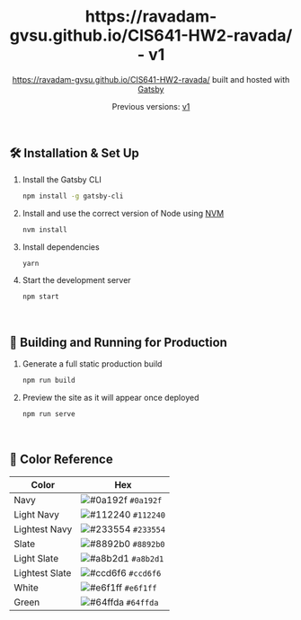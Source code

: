 <h1 align="center">
  https://ravadam-gvsu.github.io/CIS641-HW2-ravada/ - v1
</h1>
<p align="center">
  <a href="https://github.com/ravadam-gvsu/" target="_blank">https://ravadam-gvsu.github.io/CIS641-HW2-ravada/</a> built and hosted with <a href="https://www.gatsbyjs.org/" target="_blank">Gatsby</a>
</p>
<p align="center">
  Previous versions:
  <a href="https://github.com/ravadam-gvsu/" target="_blank">v1</a>
</p>

<!-- ## 🚨 Forking this repo (please read!)

This repositoty is fully Open Source, Feel free to clone this, yes you heard it right - you can fork this repo. Before that please give me a star, fork it and customized as per your wish. If you face any dificulty you can connect with me <a href="mailto:ravadam@mail.gvsu.edu">ravadam@mail.gvsu.edu</a>. -->

<br/>

## 🛠 Installation & Set Up

1. Install the Gatsby CLI

   ```sh
   npm install -g gatsby-cli
   ```

2. Install and use the correct version of Node using [NVM](https://github.com/nvm-sh/nvm)

   ```sh
   nvm install
   ```

3. Install dependencies

   ```sh
   yarn
   ```

4. Start the development server

   ```sh
   npm start
   ```

<br/>

## 🚀 Building and Running for Production

1. Generate a full static production build

   ```sh
   npm run build
   ```

1. Preview the site as it will appear once deployed

   ```sh
   npm run serve
   ```

<br/>

## 🎨 Color Reference

| Color          | Hex                                                                |
| -------------- | ------------------------------------------------------------------ |
| Navy           | ![#0a192f](https://via.placeholder.com/10/0a192f?text=+) `#0a192f` |
| Light Navy     | ![#112240](https://via.placeholder.com/10/0a192f?text=+) `#112240` |
| Lightest Navy  | ![#233554](https://via.placeholder.com/10/303C55?text=+) `#233554` |
| Slate          | ![#8892b0](https://via.placeholder.com/10/8892b0?text=+) `#8892b0` |
| Light Slate    | ![#a8b2d1](https://via.placeholder.com/10/a8b2d1?text=+) `#a8b2d1` |
| Lightest Slate | ![#ccd6f6](https://via.placeholder.com/10/a8b2d1?text=+) `#ccd6f6` |
| White          | ![#e6f1ff](https://via.placeholder.com/10/e6f1ff?text=+) `#e6f1ff` |
| Green          | ![#64ffda](https://via.placeholder.com/10/64ffda?text=+) `#64ffda` |
